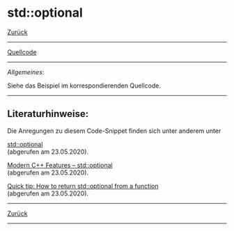 # std::optional

[Zurück](../../Readme.md)

---

[Quellcode](StdOptional.cpp)

---

*Allgemeines*:

Siehe das Beispiel im korrespondierenden Quellcode.

---

## Literaturhinweise:

Die Anregungen zu diesem Code-Snippet finden sich unter anderem unter

[std::optional](https://sodocumentation.net/cplusplus/topic/2423/std--optional)<br>(abgerufen am 23.05.2020).

[Modern C++ Features – std::optional](https://arne-mertz.de/2018/06/modern-c-features-stdoptional/)<br>(abgerufen am 23.05.2020).

[Quick tip: How to return std::optional from a function](https://techoverflow.net/2019/06/13/quick-tip-how-to-return-stdoptional-from-a-function/)<br>(abgerufen am 23.05.2020).

---

[Zurück](../../Readme.md)

---
